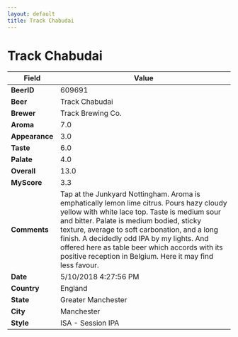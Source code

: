 ```yaml
---
layout: default
title: Track Chabudai
---
```


# Track Chabudai

| Field         | Value     |
|---------------|-----------|
| **BeerID** | 609691 |
| **Beer** | Track Chabudai |
| **Brewer** | Track Brewing Co. |
| **Aroma** | 7.0 |
| **Appearance** | 3.0 |
| **Taste** | 6.0 |
| **Palate** | 4.0 |
| **Overall** | 13.0 |
| **MyScore** | 3.3 |
| **Comments** | Tap at the Junkyard Nottingham. Aroma is emphatically lemon lime citrus. Pours hazy cloudy yellow with white lace top. Taste is medium sour and bitter. Palate is medium bodied, sticky texture, average to soft carbonation, and a long finish. A decidedly odd IPA by my lights. And offered here as table beer which accords with its positive reception in Belgium. Here it may find less favour. |
| **Date** | 5/10/2018 4:27:56 PM |
| **Country** | England |
| **State** | Greater Manchester |
| **City** | Manchester |
| **Style** | ISA - Session IPA |

